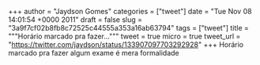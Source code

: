 
+++
author = "Jaydson Gomes"
categories = ["tweet"]
date = "Tue Nov 08 14:01:54 +0000 2011"
draft = false
slug = "3a9f7cf02b8fb8c72525c44555a353a16ab63794"
tags = ["tweet"]
title = """Horário marcado pra fazer..."""
tweet = true
micro = true
tweet_url = "https://twitter.com/jaydson/status/133907097703292928"
+++
Horário marcado pra fazer algum exame é mera formalidade
